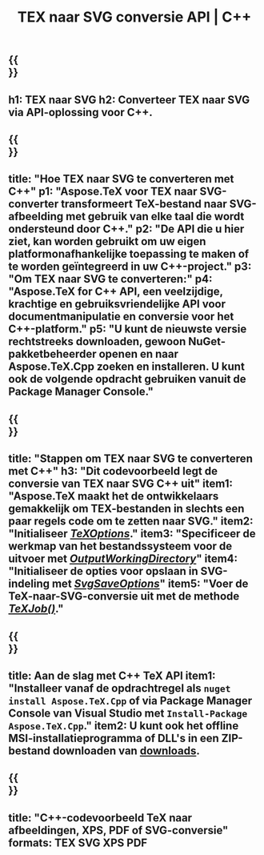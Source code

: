 ﻿---
translation: true
template: /_templates/_conversion-child-cpp.md
title: TEX naar SVG conversie API | C++
description: TeX naar SVG-conversiefunctionaliteit. Integreer deze on-premise C++-bibliotheek in uw project of gebruik platformonafhankelijke applicaties om TeX naar SVG te converteren.
keywords: tex naar svg api cpp, tex2svg integratie c++
url: /cpp/conversion/tex-to-svg/
family: tex
platformtag: cpp
feature: conversion
informat: TEX
outformat: SVG
otherformats: BMP PNG JPEG TIFF PDF XPS
---

{{<section banner>}}
---
h1: TEX naar SVG
h2: Converteer TEX naar SVG via API-oplossing voor C++.
---

{{<section overview>}}
---
title: "Hoe TEX naar SVG te converteren met C++"
p1: "Aspose.TeX voor TEX naar SVG-converter transformeert TeX-bestand naar SVG-afbeelding met gebruik van elke taal die wordt ondersteund door C++."
p2: "De API die u hier ziet, kan worden gebruikt om uw eigen platformonafhankelijke toepassing te maken of te worden geïntegreerd in uw C++-project."
p3: "Om TEX naar SVG te converteren:"
p4: "Aspose.TeX for C++ API, een veelzijdige, krachtige en gebruiksvriendelijke API voor documentmanipulatie en conversie voor het C++-platform."
p5: "U kunt de nieuwste versie rechtstreeks downloaden, gewoon NuGet-pakketbeheerder openen en naar Aspose.TeX.Cpp zoeken en installeren. U kunt ook de volgende opdracht gebruiken vanuit de Package Manager Console."
---

{{<section feature1>}}
---
title: "Stappen om TEX naar SVG te converteren met C++"
h3: "Dit codevoorbeeld legt de conversie van TEX naar SVG C++ uit"
item1: "Aspose.TeX maakt het de ontwikkelaars gemakkelijk om TEX-bestanden in slechts een paar regels code om te zetten naar SVG."
item2: "Initialiseer [*TeXOptions*](https://reference.aspose.com/tex/cpp/class/aspose.te_x.te_x_options)."
item3: "Specificeer de werkmap van het bestandssysteem voor de uitvoer met [*OutputWorkingDirectory*](https://reference.aspose.com/tex/cpp/class/aspose.te_x.te_x_options#aa4f4ea6dab7db5ba1b40800495f16f63)"
item4: "Initialiseer de opties voor opslaan in SVG-indeling met [*SvgSaveOptions*](https://reference.aspose.com/tex/cpp/class/aspose.te_x.presentation.image.svg_save_options)"
item5: "Voer de TeX-naar-SVG-conversie uit met de methode [*TeXJob()*](https://reference.aspose.com/tex/cpp/class/aspose.te_x.te_x_job)."
---

{{<section feature2>}}
---
title: Aan de slag met C++ TeX API
item1: "Installeer vanaf de opdrachtregel als ```nuget install Aspose.TeX.Cpp``` of via Package Manager Console van Visual Studio met ```Install-Package Aspose.TeX.Cpp```."
item2: U kunt ook het offline MSI-installatieprogramma of DLL's in een ZIP-bestand downloaden van [downloads](https://releases.aspose.com/tex/cpp).
---

{{<section widget>}}
---
title: "C++-codevoorbeeld TeX naar afbeeldingen, XPS, PDF of SVG-conversie"
formats: TEX SVG XPS PDF
---
